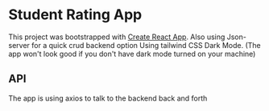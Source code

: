 # Student Rating App

This project was bootstrapped with [Create React App](https://github.com/facebook/create-react-app).
Also using Json-server for a quick crud backend option
Using tailwind CSS Dark Mode. (The app won't look good if you don't have dark mode turned on your machine)

## API

The app is using axios to talk to the backend back and forth
